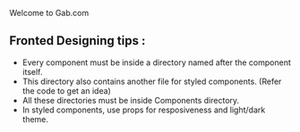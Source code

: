 Welcome to Gab.com

## Fronted Designing tips :

- Every component must be inside a directory named after the component itself.
- This directory also contains another file for styled components. (Refer the code to get an idea)
- All these directories must be inside Components directory.
- In styled components, use props for resposiveness and light/dark theme.
